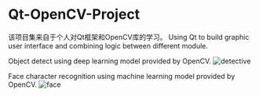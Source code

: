 # Qt-OpenCV-Project
该项目集来自于个人对Qt框架和OpenCV库的学习。
Using Qt to build graphic user interface and combining logic between different module.

Object detect using deep learning model provided by OpenCV.
![detective](https://user-images.githubusercontent.com/48480901/202097854-d8b00d88-7622-46c7-aaa8-2945135e1fdc.jpg)

Face character recognition using machine learning model provided by OpenCV.
![face](https://user-images.githubusercontent.com/48480901/202097766-52edcdd8-ced7-43c4-a908-2fa2f5403c2b.jpg)
